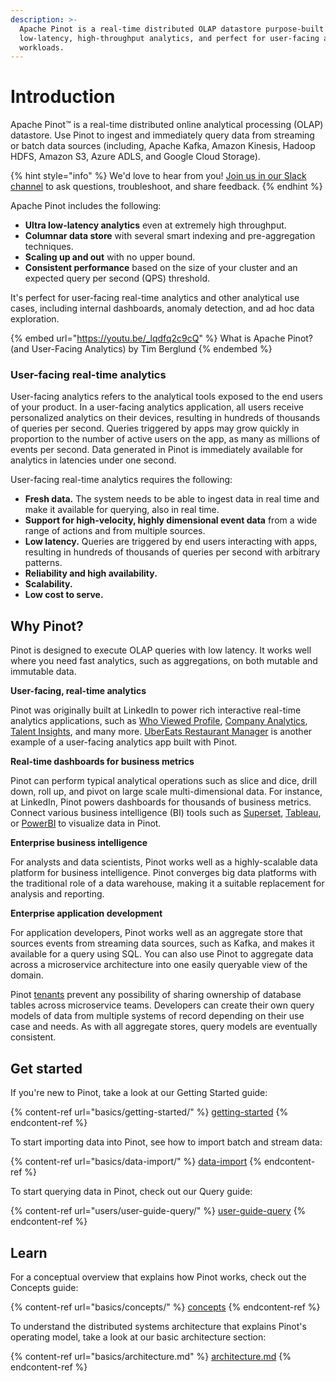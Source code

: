 ```yaml
---
description: >-
  Apache Pinot is a real-time distributed OLAP datastore purpose-built for
  low-latency, high-throughput analytics, and perfect for user-facing analytical
  workloads.
---
```


# Introduction

Apache Pinot™ is a real-time distributed online analytical processing (OLAP) datastore. Use Pinot to ingest and immediately query data from streaming or batch data sources (including, Apache Kafka, Amazon Kinesis, Hadoop HDFS, Amazon S3, Azure ADLS, and Google Cloud Storage).

{% hint style="info" %}
We'd love to hear from you! [Join us in our Slack channel](https://communityinviter.com/apps/apache-pinot/apache-pinot) to ask questions, troubleshoot, and share feedback.&#x20;
{% endhint %}

Apache Pinot includes the following:

* **Ultra low-latency analytics** even at extremely high throughput.
* **Columnar data store** with several smart indexing and pre-aggregation techniques.
* **Scaling up and out** with no upper bound.
* **Consistent performance** based on the size of your cluster and an expected query per second (QPS) threshold.

It's perfect for user-facing real-time analytics and other analytical use cases, including internal dashboards, anomaly detection, and ad hoc data exploration.

{% embed url="https://youtu.be/_lqdfq2c9cQ" %}
What is Apache Pinot? (and User-Facing Analytics) by Tim Berglund
{% endembed %}

### User-facing real-time analytics

User-facing analytics refers to the analytical tools exposed to the end users of your product. In a user-facing analytics application, all users receive personalized analytics on their devices, resulting in hundreds of thousands of queries per second. Queries triggered by apps may grow quickly in proportion to the number of active users on the app, as many as millions of events per second. Data generated in Pinot is immediately available for analytics in latencies under one second.

User-facing real-time analytics requires the following:

* **Fresh data.** The system needs to be able to ingest data in real time and make it available for querying, also in real time.
* **Support for high-velocity, highly dimensional event data** from a wide range of actions and from multiple sources.
* **Low latency.** Queries are triggered by end users interacting with apps, resulting in hundreds of thousands of queries per second with arbitrary patterns.
* **Reliability and high availability.**
* **Scalability.**
* **Low cost to serve.**

## Why Pinot?

Pinot is designed to execute OLAP queries with low latency. It works well where you need fast analytics, such as aggregations, on both mutable and immutable data.

**User-facing, real-time analytics**

Pinot was originally built at LinkedIn to power rich interactive real-time analytics applications, such as [Who Viewed Profile](https://www.linkedin.com/me/profile-views/urn:li:wvmp:summary/), [Company Analytics](https://www.linkedin.com/company/linkedin/insights/), [Talent Insights](https://business.linkedin.com/talent-solutions/talent-insights), and many more. [UberEats Restaurant Manager](https://eng.uber.com/restaurant-manager/) is another example of a user-facing analytics app built with Pinot.

**Real-time dashboards for business metrics**

Pinot can perform typical analytical operations such as slice and dice, drill down, roll up, and pivot on large scale multi-dimensional data. For instance, at LinkedIn, Pinot powers dashboards for thousands of business metrics. Connect various business intelligence (BI) tools such as [Superset](https://superset.apache.org/docs/intro/), [Tableau](https://www.tableau.com/resource/business-intelligence), or [PowerBI](https://powerbi.microsoft.com/en-us/) to visualize data in Pinot.

**Enterprise business intelligence**

For analysts and data scientists, Pinot works well as a highly-scalable data platform for business intelligence. Pinot converges big data platforms with the traditional role of a data warehouse, making it a suitable replacement for analysis and reporting.

**Enterprise application development**

For application developers, Pinot works well as an aggregate store that sources events from streaming data sources, such as Kafka, and makes it available for a query using SQL. You can also use Pinot to aggregate data across a microservice architecture into one easily queryable view of the domain.

Pinot [tenants](https://docs.pinot.apache.org/basics/components/tenant) prevent any possibility of sharing ownership of database tables across microservice teams. Developers can create their own query models of data from multiple systems of record depending on their use case and needs. As with all aggregate stores, query models are eventually consistent.

## Get started

If you're new to Pinot, take a look at our Getting Started guide:

{% content-ref url="basics/getting-started/" %}
[getting-started](basics/getting-started/)
{% endcontent-ref %}

To start importing data into Pinot, see how to import batch and stream data:

{% content-ref url="basics/data-import/" %}
[data-import](basics/data-import/)
{% endcontent-ref %}

To start querying data in Pinot, check out our Query guide:

{% content-ref url="users/user-guide-query/" %}
[user-guide-query](users/user-guide-query/)
{% endcontent-ref %}

## Learn

For a conceptual overview that explains how Pinot works, check out the Concepts guide:

{% content-ref url="basics/concepts/" %}
[concepts](basics/concepts/)
{% endcontent-ref %}

To understand the distributed systems architecture that explains Pinot's operating model, take a look at our basic architecture section:

{% content-ref url="basics/architecture.md" %}
[architecture.md](basics/architecture.md)
{% endcontent-ref %}

